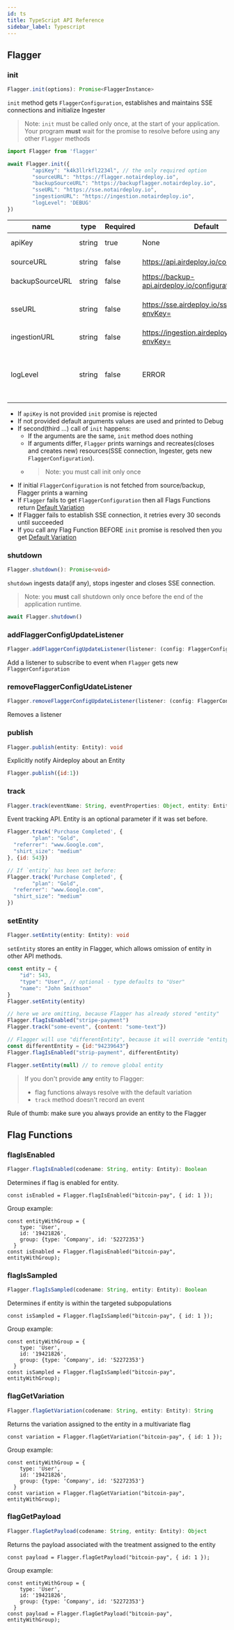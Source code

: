 ```yaml
---
id: ts
title: TypeScript API Reference
sidebar_label: Typescript
---
```


## Flagger
### init
```typescript
Flagger.init(options): Promise<FlaggerInstance>
```

`init` method gets `FlaggerConfiguration`, establishes and maintains SSE connections and initialize Ingester

> Note: `init` must be called only once, at the start of your application. 
>Your program __must__ wait for the promise to resolve before using any other `Flagger` methods

```javascript
import Flagger from 'flagger'

await Flagger.init({
        "apiKey": "k4k3llrkfl2234l", // the only required option
        "sourceURL": "https://flagger.notairdeploy.io",
        "backupSourceURL": "https://backupflagger.notairdeploy.io",
        "sseURL": "https://sse.notairdeploy.io",
        "ingestionURL": "https://ingestion.notairdeploy.io",
        "logLevel": 'DEBUG'
})
```

| name            | type   | Required | Default                           | Description                                                                                             |
| --------------- | ------ | -------- | --------------------------------- | ------------------------------------------------------------------------------------------------------- |
| apiKey          | string | true     | None                              | API key to an environment                                                                               |
| sourceURL       | string | false    | https://api.airdeploy.io/configurations/        | URL to get `FlaggerConfiguration`                                                                         |
| backupSourceURL | string | false    | https://backup-api.airdeploy.io/configurations/ | backup URL to get `FlaggerConfiguration`                                                                  |
| sseURL          | string | false    | https://sse.airdeploy.io/sse/v3/?envKey=        | URL for real-time updates of `FlaggerConfiguration` via sse                                                                       |
| ingestionURL    | string | false    | https://ingestion.airdeploy.io/collector?envKey=   | URL for ingestion                                                                                       |
| logLevel        | string | false    | ERROR                             | set up log level: ERROR, WARN, DEBUG. Debug is the most verbose level and includes all Network requests |

- If `apiKey` is not provided `init` promise is rejected
- If not provided default arguments values are used and printed to Debug
- If second(third …) call of `init` happens:
    - If the arguments are the same, `init` method does nothing
    - If arguments differ, `Flagger` prints warnings and recreates(closes and creates new) resources(SSE connection, 
    Ingester, gets new `FlaggerConfiguration`).
    - > Note: you must call init only once
- If initial `FlaggerConfiguration` is not fetched from source/backup, Flagger prints a warning
- If `Flagger` fails to get `FlaggerConfiguration` then all Flags Functions return [Default Variation](../flagger-sdk/default-variation.md)
- If Flagger fails to establish SSE connection, it retries every 30 seconds until succeeded
- If you call any Flag Function BEFORE `init` promise is resolved then you get [Default Variation](../flagger-sdk/default-variation.md)  


### shutdown

```typescript
Flagger.shutdown(): Promise<void>
```

`shutdown` ingests data(if any), stops ingester and closes SSE connection.

> Note: you __must__ call shutdown only once before the end of the application runtime. 

```typescript
await Flagger.shutdown()
```

### addFlaggerConfigUpdateListener

```typescript
Flagger.addFlaggerConfigUpdateListener(listener: (config: FlaggerConfiguration) ⇒ void): void
```

Add a listener to subscribe to event when `Flagger` gets new `FlaggerConfiguration`

### removeFlaggerConfigUdateListener

```typescript
Flagger.removeFlaggerConfigUpdateListener(listener: (config: FlaggerConfiguration)⇒ void): void
```

Removes a listener

### publish

```typescript
Flagger.publish(entity: Entity): void
```

Explicitly notify Airdeploy about an Entity

```javascript
Flagger.publish({id:1})
```


### track

```typescript
Flagger.track(eventName: String, eventProperties: Object, entity: Entity): void
```

Event tracking API.
Entity is an optional parameter if it was set before.

```javascript
Flagger.track('Purchase Completed', {
        "plan": "Gold",
  "referrer": "www.Google.com",
  "shirt_size": "medium"
}, {id: 543})

// If `entity` has been set before:
Flagger.track('Purchase Completed', {
        "plan": "Gold",
  "referrer": "www.Google.com",
  "shirt_size": "medium"
})
```

### setEntity

```typescript
Flagger.setEntity(entity: Entity): void
```

`setEntity` stores an entity in Flagger, which allows omission of entity in other API methods. 

```javascript
const entity = {
    "id": 543,
    "type": "User", // optional - type defaults to "User"
    "name": "John Smithson"
}
Flagger.setEntity(entity)

// here we are omitting, because Flagger has already stored "entity"
Flagger.flagIsEnabled("stripe-payment")  
Flagger.track("some-event", {content: "some-text"})

// Flagger will use "differentEntity", because it will override "entity"
const differentEntity = {id:"94239643"}
Flagger.flagIsEnabled("strip-payment", differentEntity) 

Flagger.setEntity(null) // to remove global entity
```

>If you don't provide __any__ entity to Flagger:
>- flag functions always resolve with the default variation
>- `track` method doesn't record an event

Rule of thumb: make sure you always provide an entity to the Flagger

## Flag Functions
### flagIsEnabled

```typescript
Flagger.flagIsEnabled(codename: String, entity: Entity): Boolean
```

Determines if flag is enabled for entity.

    const isEnabled = Flagger.flagIsEnabled("bitcoin-pay", { id: 1 });

Group example:

    const entityWithGroup = {
        type: 'User',
        id: '19421826',
        group: {type: 'Company', id: '52272353'}
      }
    const isEnabled = Flagger.flagisEnabled("bitcoin-pay", entityWithGroup);



### flagIsSampled

```typescript
Flagger.flagIsSampled(codename: String, entity: Entity): Boolean
```

Determines if entity is within the targeted subpopulations

    const isSampled = Flagger.flagIsSampled("bitcoin-pay", { id: 1 });

Group example:

    const entityWithGroup = {
        type: 'User',
        id: '19421826',
        group: {type: 'Company', id: '52272353'}
      }
    const isSampled = Flagger.flagIsSampled("bitcoin-pay", entityWithGroup);


### flagGetVariation

```typescript
Flagger.flagGetVariation(codename: String, entity: Entity): String
```

Returns the variation assigned to the entity in a multivariate flag

    const variation = Flagger.flagGetVariation("bitcoin-pay", { id: 1 });

Group example:

    const entityWithGroup = {
        type: 'User',
        id: '19421826',
        group: {type: 'Company', id: '52272353'}
      }
    const variation = Flagger.flagGetVariation("bitcoin-pay", entityWithGroup);



### flagGetPayload

```typescript
Flagger.flagGetPayload(codename: String, entity: Entity): Object
```

Returns the payload associated with the treatment assigned to the entity

    const payload = Flagger.flagGetPayload("bitcoin-pay", { id: 1 });

Group example:

    const entityWithGroup = {
        type: 'User',
        id: '19421826',
        group: {type: 'Company', id: '52272353'}
      }
    const payload = Flagger.flagGetPayload("bitcoin-pay", entityWithGroup);